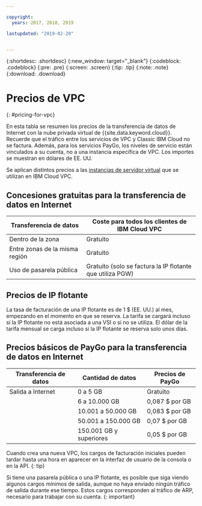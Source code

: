 ```yaml
---

copyright:
  years: 2017, 2018, 2019

lastupdated: "2019-02-20"


---
```


{:shortdesc: .shortdesc}
{:new_window: target="_blank"}
{:codeblock: .codeblock}
{:pre: .pre}
{:screen: .screen}
{:tip: .tip}
{:note: .note}
{:download: .download}


# Precios de VPC
{: #pricing-for-vpc}

En esta tabla se resumen los precios de la transferencia de datos de Internet con la nube privada virtual de {{site.data.keyword.cloud}}. Recuerde que el tráfico entre los servicios de VPC y Classic IBM Cloud no se factura. Además, para los servicios PayGo, los niveles de servicio están vinculados a su cuenta, no a una instancia específica de VPC. Los importes se muestran en dólares de EE. UU.

Se aplican distintos precios a las [instancias de servidor virtual](/docs/infrastructure/vpc?topic=vpc-pricing-for-virtual-servers-for-vpc) que se utilizan en IBM Cloud VPC.

## Concesiones gratuitas para la transferencia de datos en Internet

| Transferencia de datos |  Coste para todos los clientes de IBM Cloud VPC |
|---------------|------------------|
| Dentro de la zona | Gratuito |
| Entre zonas de la misma región | Gratuito |
| Uso de pasarela pública | Gratuito (solo se factura la IP flotante que utiliza PGW) |

## Precios de IP flotante

La tasa de facturación de una IP flotante es de 1 $ (EE. UU.) al mes, empezando en el momento en que se reserva. La tarifa se cargará incluso si la IP flotante no está asociada a una VSI o si no se utiliza. El dólar de la tarifa mensual se carga incluso si la IP flotante se reserva solo unos días.


## Precios básicos de PayGo para la transferencia de datos en Internet

| Transferencia de datos | Cantidad de datos | Precios de PayGo |
|-----------|-----------|------------------|
| Salida a Internet |  0 a 5 GB | Gratuito |
|  | 6 a 10.000 GB | 0,087 $ por GB |
|  | 10.001 a 50.000 GB | 0,083 $ por GB |
|  | 50.001 a 150.000 GB | 0,07 $ por GB |
|  | 150.001 GB y superiores | 0,05 $ por GB |


Cuando crea una nueva VPC, los cargos de facturación iniciales pueden tardar hasta una hora en aparecer en la interfaz de usuario de la consola o en la API.
{: tip}

Si tiene una pasarela pública o una IP flotante, es posible que siga viendo algunos cargos mínimos de salida, aunque no haya enviado ningún tráfico de salida durante ese tiempo. Estos cargos corresponden al tráfico de ARP, necesario para trabajar con su cuenta.
{: important}


